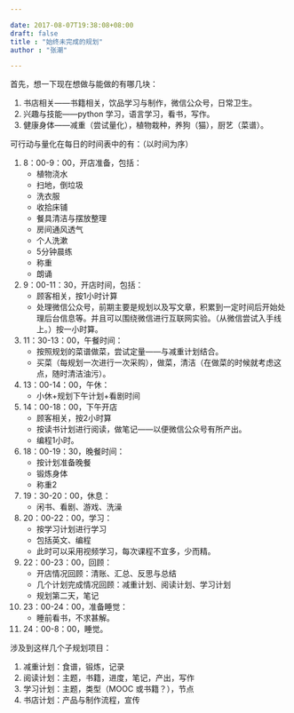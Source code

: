 ```yaml
---

date: 2017-08-07T19:38:08+08:00
draft: false
title : "始终未完成的规划"
author : "张潮"

---
```



首先，想一下现在想做与能做的有哪几块：

1. 书店相关——书籍相关，饮品学习与制作，微信公众号，日常卫生。
2. 兴趣与技能——python 学习，语言学习，看书，写作。
3. 健康身体——减重（尝试量化），植物栽种，养狗（猫），厨艺（菜谱）。

可行动与量化在每日的时间表中的有：（以时间为序）

1. 8：00-9：00，开店准备，包括：
   - 植物浇水
   - 扫地，倒垃圾
   - 洗衣服
   - 收拾床铺
   - 餐具清洁与摆放整理
   - 房间通风透气
   - 个人洗漱
   - 5分钟晨练
   - 称重
   - 朗诵
2. 9：00-11：30，开店时间，包括：
   - 顾客相关，按1小时计算
   - 处理微信公众号，前期主要是规划以及写文章，积累到一定时间后开始处理后台信息等。并且可以围绕微信进行互联网实验。（从微信尝试入手线上。）按一小时算。
3. 11：30-13：00，午餐时间：
   - 按照规划的菜谱做菜，尝试定量——与减重计划结合。
   - 买菜（每规划一次进行一次采购），做菜，清洁（在做菜的时候就考虑这点，随时清洁油污）。
4. 13：00-14：00，午休：
   - 小休+规划下午计划+看剧时间
5. 14：00-18：00，下午开店
   - 顾客相关，按2小时算
   - 按读书计划进行阅读，做笔记——以便微信公众号有所产出。
   - 编程1小时。
6. 18：00-19：30，晚餐时间：
   - 按计划准备晚餐
   - 锻炼身体
   - 称重2
7. 19：30-20：00，休息：
   - 闲书、看剧、游戏、洗澡
8. 20：00-22：00，学习：
   - 按学习计划进行学习
   - 包括英文、编程
   - 此时可以采用视频学习，每次课程不宜多，少而精。
9. 22：00-23：00，回顾：
   - 开店情况回顾：清账、汇总、反思与总结
   - 几个计划完成情况回顾：减重计划、阅读计划、学习计划
   - 规划第二天，笔记
10. 23：00-24：00，准备睡觉：
    - 睡前看书，不求甚解。
11. 24：00-8：00，睡觉。

涉及到这样几个子规划项目：

1. 减重计划：食谱，锻炼，记录
2. 阅读计划：主题，书籍，进度，笔记，产出，写作
3. 学习计划：主题，类型（MOOC 或书籍？），节点
4. 书店计划：产品与制作流程，宣传

